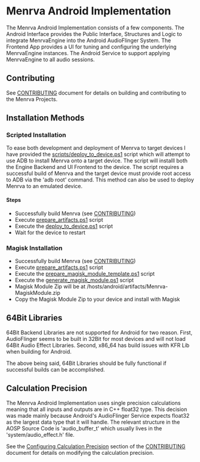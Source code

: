 # Menrva Android Implementation
The Menrva Android Implementation consists of a few components.  The Android Interface provides the Public Interface, Structures and Logic to integrate MenrvaEngine into the Android AudioFlinger System.  The Frontend App provides a UI for tuning and configuring the underlying MenrvaEngine instances.  The Android Service to support applying MenrvaEngine to all audio sessions.

## Contributing
See [CONTRIBUTING](../../docs/CONTRIBUTING.md) document for details on building and contributing to the Menrva Projects.

## Installation Methods

### Scripted Installation
To ease both development and deployment of Menrva to target devices I have provided the [scripts/deploy_to_device.ps1](scripts/deploy_to_device.ps1) script which will attempt to use ADB to install Menrva onto a target device.  The script will installl both the Engine Backend and UI Frontend to the device.  The script requires a successful build of Menrva and the target device must provide root access to ADB via the 'adb root' command.  This method can also be used to deploy Menrva to an emulated device.

#### Steps
  - Successfully build Menrva (see [CONTRIBUTING](../../docs/CONTRIBUTING.md))
  - Execute [prepare_artifacts.ps1](scripts/prepare_artifacts.ps1) script
  - Execute the [deploy_to_device.ps1](scripts/deploy_to_device.ps1) script
  - Wait for the device to restart

### Magisk Installation
  - Successfully build Menrva (see [CONTRIBUTING](../../docs/CONTRIBUTING.md))
  - Execute [prepare_artifacts.ps1](scripts/prepare_artifacts.ps1) script
  - Execute the [prepare_magisk_module_template.ps1](scripts/prepare_magisk_module_template.ps1) script
  - Execute the [generate_magisk_module.ps1](scripts/generate_magisk_module.ps1) script
  - Magisk Module Zip will be at /hosts/android/artifacts/Menrva-MagiskModule.zip
  - Copy the Magisk Module Zip to your device and install with Magisk

## 64Bit Libraries
64Bit Backend Libraries are not supported for Android for two reason.  First, AudioFlinger seems to be built in 32Bit for most devices and will not load 64Bit Audio Effect Libraries.  Second, x86_64 has build issues with KFR Lib when building for Android.

The above being said, 64Bit Libraries should be fully functional if successful builds can be accomplished.

## Calculation Precision
The Menrva Android Implementation uses single precision calculations meaning that all inputs and outputs are in C++ float32 type.  This decision was made mainly because Android's AudioFlinger Service expects float32 as the largest data type that it will handle.  The relevant structure in the AOSP Source Code is 'audio_buffer_t' which usually lives in the 'system/audio_effect.h' file.

See the [Configuring Calculation Precision](../../docs/CONTRIBUTING.md#configuring-calculation-precision) section of the [CONTRIBUTING](docs/CONTRIBUTING.md) document for details on modifying the calculation precision.
